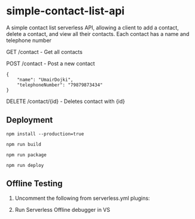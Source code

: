 ﻿# simple-contact-list-api

A simple contact list serverless API, allowing a client to add a contact, delete a contact, and view all their contacts. Each contact has a name and telephone number

GET /contact - Get all contacts

POST /contact - Post a new contact
```
{
    "name": "UmairDojki",
    "telephoneNumber": "79879873434"
}
```

DELETE /contact/{id} - Deletes contact with {id}

## Deployment

```
npm install --production=true

npm run build

npm run package

npm run deploy
```
## Offline Testing

1. Uncomment the following from serverless.yml plugins:

2. Run Serverless Offline debugger in VS
